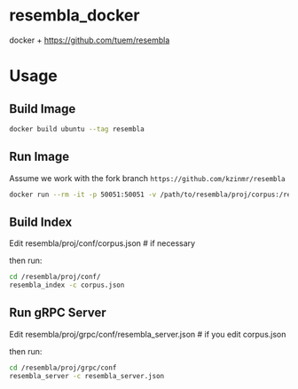 # resembla_docker
docker + https://github.com/tuem/resembla

# Usage
## Build Image

```sh
docker build ubuntu --tag resembla
```

## Run Image

Assume we work with the fork branch `https://github.com/kzinmr/resembla`

```sh
docker run --rm -it -p 50051:50051 -v /path/to/resembla/proj/corpus:/resembla/proj/corpus resembla /bin/bash
```

## Build Index

Edit resembla/proj/conf/corpus.json # if necessary

then run:

```sh
cd /resembla/proj/conf/
resembla_index -c corpus.json
```

## Run gRPC Server

Edit resembla/proj/grpc/conf/resembla_server.json  # if you edit corpus.json

then run:

```sh
cd /resembla/proj/grpc/conf
resembla_server -c resembla_server.json
```
